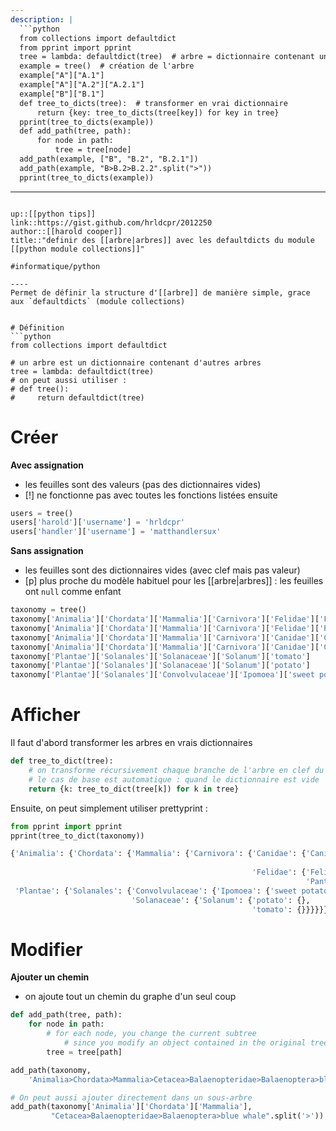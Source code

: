 ```yaml
---
description: |
  ```python
  from collections import defaultdict
  from pprint import pprint
  tree = lambda: defaultdict(tree)  # arbre = dictionnaire contenant un arbre
  example = tree()  # création de l'arbre
  example["A"]["A.1"]
  example["A"]["A.2"]["A.2.1"]
  example["B"]["B.1"]
  def tree_to_dicts(tree):  # transformer en vrai dictionnaire
      return {key: tree_to_dicts(tree[key]) for key in tree}
  pprint(tree_to_dicts(example))
  def add_path(tree, path):
      for node in path:
          tree = tree[node]
  add_path(example, ["B", "B.2", "B.2.1"])
  add_path(example, "B>B.2>B.2.2".split(">"))
  pprint(tree_to_dicts(example))
  ```
---
```

up::[[python tips]]
link::https://gist.github.com/hrldcpr/2012250
author::[[harold cooper]]
title::"definir des [[arbre|arbres]] avec les defaultdicts du module [[python module collections]]"

#informatique/python

----
Permet de définir la structure d'[[arbre]] de manière simple, grace aux `defaultdicts` (module collections)


# Définition
```python
from collections import defaultdict

# un arbre est un dictionnaire contenant d'autres arbres
tree = lambda: defaultdict(tree)
# on peut aussi utiliser :
# def tree():
#     return defaultdict(tree)

```



# Créer

**Avec assignation**
 - les feuilles sont des valeurs (pas des dictionnaires vides)
 - [!] ne fonctionne pas avec toutes les fonctions listées ensuite
```python
users = tree()
users['harold']['username'] = 'hrldcpr'
users['handler']['username'] = 'matthandlersux'
```

**Sans assignation**
 - les feuilles sont des dictionnaires vides (avec clef mais pas valeur)
 - [p] plus proche du modèle habituel pour les [[arbre|arbres]] : les feuilles ont `null` comme enfant
```python
taxonomy = tree()
taxonomy['Animalia']['Chordata']['Mammalia']['Carnivora']['Felidae']['Felis']['cat']
taxonomy['Animalia']['Chordata']['Mammalia']['Carnivora']['Felidae']['Panthera']['lion']
taxonomy['Animalia']['Chordata']['Mammalia']['Carnivora']['Canidae']['Canis']['dog']
taxonomy['Animalia']['Chordata']['Mammalia']['Carnivora']['Canidae']['Canis']['coyote']
taxonomy['Plantae']['Solanales']['Solanaceae']['Solanum']['tomato']
taxonomy['Plantae']['Solanales']['Solanaceae']['Solanum']['potato']
taxonomy['Plantae']['Solanales']['Convolvulaceae']['Ipomoea']['sweet potato']
```


# Afficher

Il faut d'abord transformer les arbres en vrais dictionnaires
```python
def tree_to_dict(tree):
    # on transforme récursivement chaque branche de l'arbre en clef du dictionnaire
    # le cas de base est automatique : quand le dictionnaire est vide
    return {k: tree_to_dict(tree[k]) for k in tree}
```

Ensuite, on peut simplement utiliser prettyprint :
```python
from pprint import pprint
pprint(tree_to_dict(taxonomy))
```
```python
{'Animalia': {'Chordata': {'Mammalia': {'Carnivora': {'Canidae': {'Canis': {'coyote': {},
                                                                            'dog': {}}},
                                                      'Felidae': {'Felis': {'cat': {}},
                                                                  'Panthera': {'lion': {}}}}}}},
 'Plantae': {'Solanales': {'Convolvulaceae': {'Ipomoea': {'sweet potato': {}}},
                           'Solanaceae': {'Solanum': {'potato': {},
                                                      'tomato': {}}}}}}
```



# Modifier

**Ajouter un chemin**
 - on ajoute tout un chemin du graphe d'un seul coup
```python
def add_path(tree, path):
    for node in path:
        # for each node, you change the current subtree
            # since you modify an object contained in the original tree, the whole tree is modified
        tree = tree[path]

add_path(taxonomy,
    'Animalia>Chordata>Mammalia>Cetacea>Balaenopteridae>Balaenoptera>blue whale'.split('>'))
```
```python
# On peut aussi ajouter directement dans un sous-arbre
add_path(taxonomy['Animalia']['Chordata']['Mammalia'],
         "Cetacea>Balaenopteridae>Balaenoptera>blue whale".split('>'))
```

